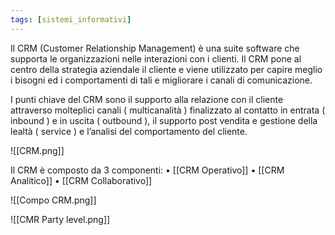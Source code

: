 ```yaml
---
tags: [sistemi_informativi]
---
```

Il CRM (Customer Relationship Management) è una suite software che supporta le organizzazioni nelle interazioni con i clienti. Il CRM pone al centro della strategia aziendale il cliente e viene utilizzato per capire meglio i bisogni ed i comportamenti di tali e migliorare i canali di comunicazione.

I punti chiave del CRM sono il supporto alla relazione con il cliente attraverso molteplici canali ( multicanalità ) finalizzato al contatto in entrata ( inbound ) e in uscita ( outbound ), il supporto post vendita e gestione della lealtà ( service ) e l’analisi del comportamento del cliente.

![[CRM.png]]

Il CRM è composto da 3 componenti:
	• [[CRM Operativo]]
	• [[CRM Analitico]]
	• [[CRM Collaborativo]]
	
![[Compo CRM.png]]

![[CMR Party level.png]]